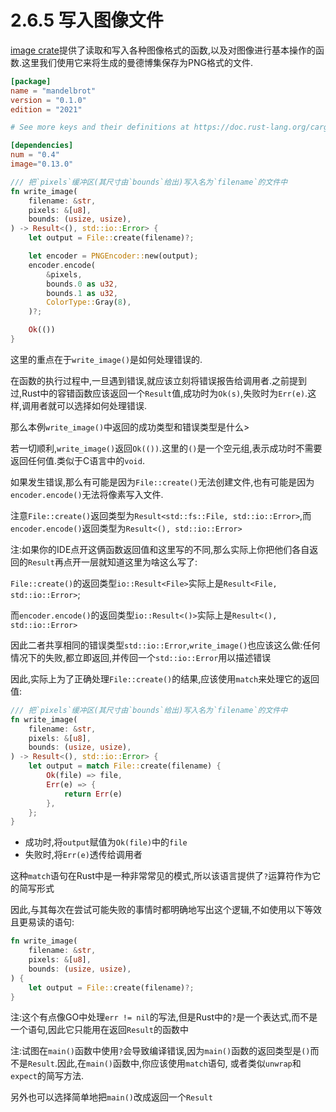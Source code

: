 # 2.6.5 写入图像文件

[image crate](https://crates.io/crates/image)提供了读取和写入各种图像格式的函数,以及对图像进行基本操作的函数.这里我们使用它来将生成的曼德博集保存为PNG格式的文件.

```toml
[package]
name = "mandelbrot"
version = "0.1.0"
edition = "2021"

# See more keys and their definitions at https://doc.rust-lang.org/cargo/reference/manifest.html

[dependencies]
num = "0.4"
image="0.13.0"
```

```rust
/// 把`pixels`缓冲区(其尺寸由`bounds`给出)写入名为`filename`的文件中
fn write_image(
    filename: &str,
    pixels: &[u8],
    bounds: (usize, usize),
) -> Result<(), std::io::Error> {
    let output = File::create(filename)?;

    let encoder = PNGEncoder::new(output);
    encoder.encode(
        &pixels,
        bounds.0 as u32,
        bounds.1 as u32,
        ColorType::Gray(8),
    )?;

    Ok(())
}
```

这里的重点在于`write_image()`是如何处理错误的.

在函数的执行过程中,一旦遇到错误,就应该立刻将错误报告给调用者.之前提到过,Rust中的容错函数应该返回一个`Result`值,成功时为`Ok(s)`,失败时为`Err(e)`.这样,调用者就可以选择如何处理错误.

那么本例`write_image()`中返回的成功类型和错误类型是什么>

若一切顺利,`write_image()`返回`Ok(())`.这里的`()`是一个空元组,表示成功时不需要返回任何值.类似于C语言中的`void`.

如果发生错误,那么有可能是因为`File::create()`无法创建文件,也有可能是因为`encoder.encode()`无法将像素写入文件.

注意`File::create()`返回类型为`Result<std::fs::File, std::io::Error>`,而`encoder.encode()`返回类型为`Result<(), std::io::Error>`

注:如果你的IDE点开这俩函数返回值和这里写的不同,那么实际上你把他们各自返回的`Result`再点开一层就知道这里为啥这么写了:

`File::create()`的返回类型`io::Result<File>`实际上是`Result<File, std::io::Error>`;

而`encoder.encode()`的返回类型`io::Result<()>`实际上是`Result<(), std::io::Error>`

因此二者共享相同的错误类型`std::io::Error`,`write_image()`也应该这么做:任何情况下的失败,都立即返回,并传回一个`std::io::Error`用以描述错误

因此,实际上为了正确处理`File::create()`的结果,应该使用`match`来处理它的返回值:

```rust
/// 把`pixels`缓冲区(其尺寸由`bounds`给出)写入名为`filename`的文件中
fn write_image(
    filename: &str,
    pixels: &[u8],
    bounds: (usize, usize),
) -> Result<(), std::io::Error> {
    let output = match File::create(filename) { 
        Ok(file) => file,
        Err(e) => {
            return Err(e)
        },
    };
}
```

- 成功时,将`output`赋值为`Ok(file)`中的`file`
- 失败时,将`Err(e)`透传给调用者

这种`match`语句在Rust中是一种非常常见的模式,所以该语言提供了`?`运算符作为它的简写形式

因此,与其每次在尝试可能失败的事情时都明确地写出这个逻辑,不如使用以下等效且更易读的语句:

```rust
fn write_image(
    filename: &str,
    pixels: &[u8],
    bounds: (usize, usize),
) {
    let output = File::create(filename)?;
}
```

注:这个有点像GO中处理`err != nil`的写法,但是Rust中的`?`是一个表达式,而不是一个语句,因此它只能用在返回`Result`的函数中

注:试图在`main()`函数中使用`?`会导致编译错误,因为`main()`函数的返回类型是`()`而不是`Result`.因此,在`main()`函数中,你应该使用`match`语句, 或者类似`unwrap`和`expect`的简写方法.

另外也可以选择简单地把`main()`改成返回一个`Result`